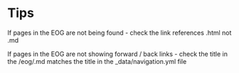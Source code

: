 # Tips

If pages in the EOG are not being found - check the link references .html not .md

If pages in the EOG are not showing forward / back links - check the title in the /eog/<page>.md matches the title in the _data/navigation.yml file
